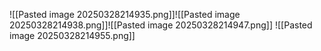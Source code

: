 ![[Pasted image 20250328214935.png]]![[Pasted image 20250328214938.png]]![[Pasted image 20250328214947.png]]
![[Pasted image 20250328214955.png]]